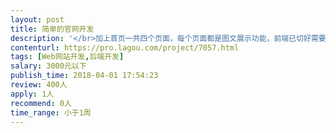 ```yaml
---                
layout: post       
title: 简单的官网开发           
description: '</br>加上首页一共四个页面，每个页面都是图文展示功能，前端已切好需要增加个后台，开发语言java或者php都可以，时间比较紧，需要有良好的契约精神</br>'     
contenturl: https://pro.lagou.com/project/7057.html      
tags: [Web网站开发,后端开发]            
salary: 3000元以下          
publish_time: 2018-04-01 17:54:23         
review: 400人                   
apply: 1人                   
recommend: 0人                   
time_range: 小于1周              
---                 
```

